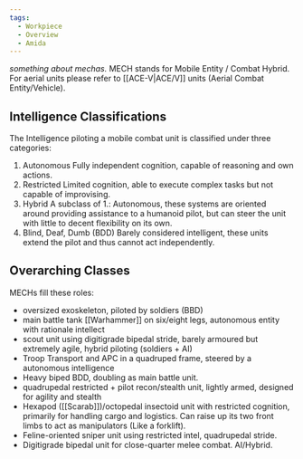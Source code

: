 ```yaml
---
tags:
  - Workpiece
  - Overview
  - Amida
---
```

*something about mechas.* 
MECH stands for Mobile Entity / Combat Hybrid. 
For aerial units please refer to [[ACE-V|ACE/V]] units (Aerial Combat Entity/Vehicle).
## Intelligence Classifications
The Intelligence piloting a mobile combat unit is classified under three categories:
1. Autonomous
	 Fully independent cognition, capable of reasoning and own actions. 
 2. Restricted
	 Limited cognition, able to execute complex tasks but not capable of improvising.
 3. Hybrid
	 A subclass of 1.: Autonomous, these systems are oriented around providing assistance to a humanoid pilot, but can steer the unit with little to decent flexibility on its own.
4. Blind, Deaf, Dumb (BDD)
	 Barely considered intelligent, these units extend the pilot and thus cannot act independently.  
## Overarching Classes
MECHs fill these roles:
- oversized exoskeleton, piloted by soldiers (BBD)
- main battle tank [[Warhammer]] on six/eight legs, autonomous entity with rationale intellect
- scout unit using digitigrade bipedal stride, barely armoured but extremely agile, hybrid piloting (soldiers + AI)
- Troop Transport and APC in a quadruped frame, steered by a autonomous intelligence
- Heavy biped BDD, doubling as main battle unit.
- quadrupedal restricted + pilot recon/stealth unit, lightly armed, designed for agility and stealth
- Hexapod ([[Scarab]])/octopedal insectoid unit with restricted cognition, primarily for handling cargo and logistics. 
	Can raise up its two front limbs to act as manipulators (Like a forklift). 
- Feline-oriented sniper unit using restricted intel, quadrupedal stride. 
- Digitigrade bipedal unit for close-quarter melee combat. AI/Hybrid.


